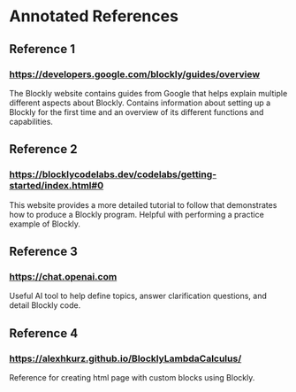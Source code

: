 # Annotated References

## Reference 1

### https://developers.google.com/blockly/guides/overview

The Blockly website contains guides from Google that helps explain multiple different aspects about Blockly. Contains information about setting up a Blockly for the first time and an overview of its different functions and capabilities.

## Reference 2

### https://blocklycodelabs.dev/codelabs/getting-started/index.html#0

This website provides a more detailed tutorial to follow that demonstrates how to produce a Blockly program. Helpful with performing a practice example of Blockly.

## Reference 3

### https://chat.openai.com

Useful AI tool to help define topics, answer clarification questions, and detail Blockly code.

## Reference 4

### https://alexhkurz.github.io/BlocklyLambdaCalculus/

Reference for creating html page with custom blocks using Blockly.

